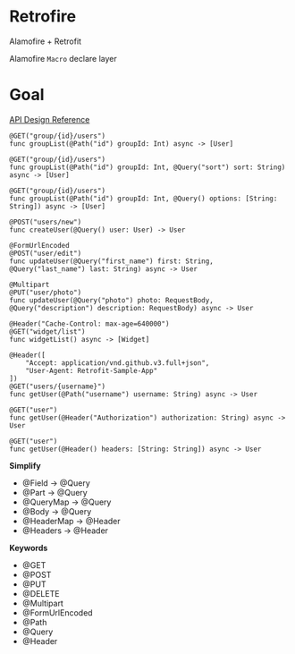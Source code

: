 # Retrofire
Alamofire + Retrofit

Alamofire `Macro` declare layer

# Goal
[API Design Reference](https://square.github.io/retrofit/#restadapter-configuration)

```
@GET("group/{id}/users")
func groupList(@Path("id") groupId: Int) async -> [User]

@GET("group/{id}/users")
func groupList(@Path("id") groupId: Int, @Query("sort") sort: String) async -> [User]

@GET("group/{id}/users")
func groupList(@Path("id") groupId: Int, @Query() options: [String: String]) async -> [User]

@POST("users/new")
func createUser(@Query() user: User) -> User

@FormUrlEncoded
@POST("user/edit")
func updateUser(@Query("first_name") first: String, @Query("last_name") last: String) async -> User

@Multipart
@PUT("user/photo")
func updateUser(@Query("photo") photo: RequestBody, @Query("description") description: RequestBody) async -> User

@Header("Cache-Control: max-age=640000")
@GET("widget/list")
func widgetList() async -> [Widget]

@Header([
    "Accept: application/vnd.github.v3.full+json",
    "User-Agent: Retrofit-Sample-App"
])
@GET("users/{username}")
func getUser(@Path("username") username: String) async -> User

@GET("user")
func getUser(@Header("Authorization") authorization: String) async -> User

@GET("user")
func getUser(@Header() headers: [String: String]) async -> User
```

**Simplify**
* @Field -> @Query
* @Part -> @Query
* @QueryMap -> @Query
* @Body -> @Query
* @HeaderMap -> @Header
* @Headers -> @Header

**Keywords**
* @GET
* @POST
* @PUT
* @DELETE
* @Multipart
* @FormUrlEncoded
* @Path
* @Query
* @Header

